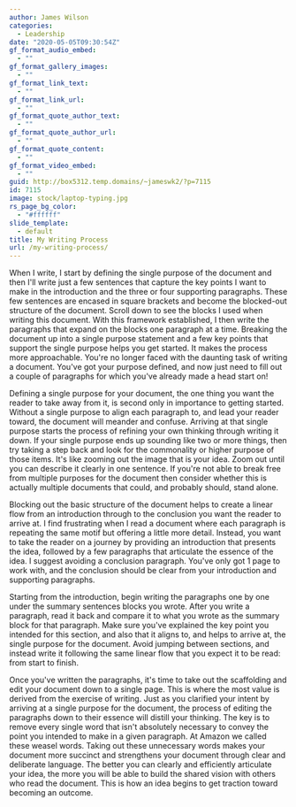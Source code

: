 ```yaml
---
author: James Wilson
categories:
  - Leadership
date: "2020-05-05T09:30:54Z"
gf_format_audio_embed:
  - ""
gf_format_gallery_images:
  - ""
gf_format_link_text:
  - ""
gf_format_link_url:
  - ""
gf_format_quote_author_text:
  - ""
gf_format_quote_author_url:
  - ""
gf_format_quote_content:
  - ""
gf_format_video_embed:
  - ""
guid: http://box5312.temp.domains/~jameswk2/?p=7115
id: 7115
image: stock/laptop-typing.jpg
rs_page_bg_color:
  - "#ffffff"
slide_template:
  - default
title: My Writing Process
url: /my-writing-process/
---
```


When I write, I start by defining the single purpose of the document and then I'll write just a few sentences that capture the key points I want to make in the introduction and the three or four supporting paragraphs. These few sentences are encased in square brackets and become the blocked-out structure of the document. Scroll down to see the blocks I used when writing this document. With this framework established, I then write the paragraphs that expand on the blocks one paragraph at a time. Breaking the document up into a single purpose statement and a few key points that support the single purpose helps you get started. It makes the process more approachable. You're no longer faced with the daunting task of writing a document. You've got your purpose defined, and now just need to fill out a couple of paragraphs for which you've already made a head start on!

Defining a single purpose for your document, the one thing you want the reader to take away from it, is second only in importance to getting started. Without a single purpose to align each paragraph to, and lead your reader toward, the document will meander and confuse. Arriving at that single purpose starts the process of refining your own thinking through writing it down. If your single purpose ends up sounding like two or more things, then try taking a step back and look for the commonality or higher purpose of those items. It's like zooming out the image that is your idea. Zoom out until you can describe it clearly in one sentence. If you're not able to break free from multiple purposes for the document then consider whether this is actually multiple documents that could, and probably should, stand alone.

Blocking out the basic structure of the document helps to create a linear flow from an introduction through to the conclusion you want the reader to arrive at. I find frustrating when I read a document where each paragraph is repeating the same motif but offering a little more detail. Instead, you want to take the reader on a journey by providing an introduction that presents the idea, followed by a few paragraphs that articulate the essence of the idea. I suggest avoiding a conclusion paragraph. You've only got 1 page to work with, and the conclusion should be clear from your introduction and supporting paragraphs.

Starting from the introduction, begin writing the paragraphs one by one under the summary sentences blocks you wrote. After you write a paragraph, read it back and compare it to what you wrote as the summary block for that paragraph. Make sure you've explained the key point you intended for this section, and also that it aligns to, and helps to arrive at, the single purpose for the document. Avoid jumping between sections, and instead write it following the same linear flow that you expect it to be read: from start to finish.

Once you've written the paragraphs, it's time to take out the scaffolding and edit your document down to a single page. This is where the most value is derived from the exercise of writing. Just as you clarified your intent by arriving at a single purpose for the document, the process of editing the paragraphs down to their essence will distill your thinking. The key is to remove every single word that isn't absolutely necessary to convey the point you intended to make in a given paragraph. At Amazon we called these weasel words. Taking out these unnecessary words makes your document more succinct and strengthens your document through clear and deliberate language. The better you can clearly and efficiently articulate your idea, the more you will be able to build the shared vision with others who read the document. This is how an idea begins to get traction toward becoming an outcome.
